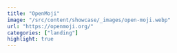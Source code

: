 ```yaml
---
title: "OpenMoji"
image: "/src/content/showcase/_images/open-moji.webp"
url: "https://openmoji.org/"
categories: ["landing"]
highlight: true
---
```

